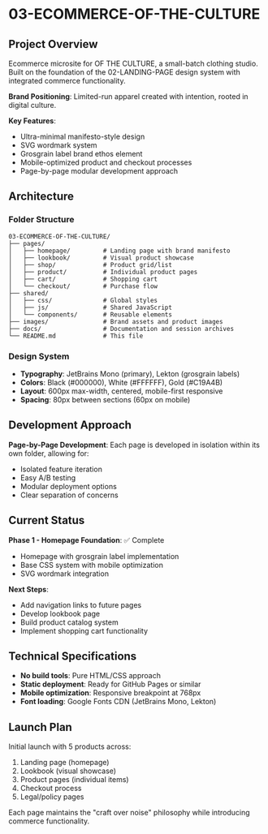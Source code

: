 # 03-ECOMMERCE-OF-THE-CULTURE

## Project Overview

Ecommerce microsite for OF THE CULTURE, a small-batch clothing studio. Built on the foundation of the 02-LANDING-PAGE design system with integrated commerce functionality.

**Brand Positioning**: Limited-run apparel created with intention, rooted in digital culture.

**Key Features**:
- Ultra-minimal manifesto-style design
- SVG wordmark system
- Grosgrain label brand ethos element
- Mobile-optimized product and checkout processes
- Page-by-page modular development approach

## Architecture

### Folder Structure
```
03-ECOMMERCE-OF-THE-CULTURE/
├── pages/
│   ├── homepage/         # Landing page with brand manifesto
│   ├── lookbook/         # Visual product showcase
│   ├── shop/             # Product grid/list
│   ├── product/          # Individual product pages
│   ├── cart/             # Shopping cart
│   └── checkout/         # Purchase flow
├── shared/
│   ├── css/              # Global styles
│   ├── js/               # Shared JavaScript
│   └── components/       # Reusable elements
├── images/               # Brand assets and product images
├── docs/                 # Documentation and session archives
└── README.md             # This file
```

### Design System
- **Typography**: JetBrains Mono (primary), Lekton (grosgrain labels)
- **Colors**: Black (#000000), White (#FFFFFF), Gold (#C19A4B)
- **Layout**: 600px max-width, centered, mobile-first responsive
- **Spacing**: 80px between sections (60px on mobile)

## Development Approach

**Page-by-Page Development**: Each page is developed in isolation within its own folder, allowing for:
- Isolated feature iteration
- Easy A/B testing
- Modular deployment options
- Clear separation of concerns

## Current Status

**Phase 1 - Homepage Foundation**: ✅ Complete
- Homepage with grosgrain label implementation
- Base CSS system with mobile optimization
- SVG wordmark integration

**Next Steps**:
- Add navigation links to future pages
- Develop lookbook page
- Build product catalog system
- Implement shopping cart functionality

## Technical Specifications

- **No build tools**: Pure HTML/CSS approach
- **Static deployment**: Ready for GitHub Pages or similar
- **Mobile optimization**: Responsive breakpoint at 768px
- **Font loading**: Google Fonts CDN (JetBrains Mono, Lekton)

## Launch Plan

Initial launch with 5 products across:
1. Landing page (homepage)
2. Lookbook (visual showcase)
3. Product pages (individual items)
4. Checkout process
5. Legal/policy pages

Each page maintains the "craft over noise" philosophy while introducing commerce functionality.